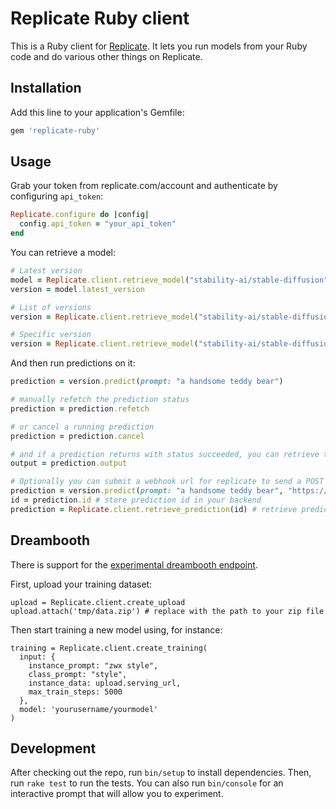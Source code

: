 # Replicate Ruby client

This is a Ruby client for [Replicate](https://replicate.com/). It lets you run models from your Ruby code and do various other things on Replicate.

## Installation

Add this line to your application's Gemfile:

```ruby
gem 'replicate-ruby'
```

## Usage

Grab your token from replicate.com/account and authenticate by configuring `api_token`:

```ruby
Replicate.configure do |config|
  config.api_token = "your_api_token"
end
```

You can retrieve a model:

```ruby
# Latest version
model = Replicate.client.retrieve_model("stability-ai/stable-diffusion")
version = model.latest_version

# List of versions
version = Replicate.client.retrieve_model("stability-ai/stable-diffusion", version: :all)

# Specific version
version = Replicate.client.retrieve_model("stability-ai/stable-diffusion", version: "<id>")
```

And then run predictions on it:

```ruby
prediction = version.predict(prompt: "a handsome teddy bear")

# manually refetch the prediction status
prediction = prediction.refetch

# or cancel a running prediction
prediction = prediction.cancel

# and if a prediction returns with status succeeded, you can retrieve the output
output = prediction.output

# Optionally you can submit a webhook url for replicate to send a POST request once a prediction has completed
prediction = version.predict(prompt: "a handsome teddy bear", "https://webhook.url/path") # call predict
id = prediction.id # store prediction id in your backend
prediction = Replicate.client.retrieve_prediction(id) # retrieve prediction during webhook with id from backend
```

## Dreambooth

There is support for the [experimental dreambooth endpoint](https://replicate.com/blog/dreambooth-api).

First, upload your training dataset:

```
upload = Replicate.client.create_upload
upload.attach('tmp/data.zip') # replace with the path to your zip file
```

Then start training a new model using, for instance:

```
training = Replicate.client.create_training(
  input: {
    instance_prompt: "zwx style",
    class_prompt: "style",
    instance_data: upload.serving_url,
    max_train_steps: 5000
  },
  model: 'yourusername/yourmodel'
)
```

## Development

After checking out the repo, run `bin/setup` to install dependencies. Then, run `rake test` to run the tests. You can also run `bin/console` for an interactive prompt that will allow you to experiment.
